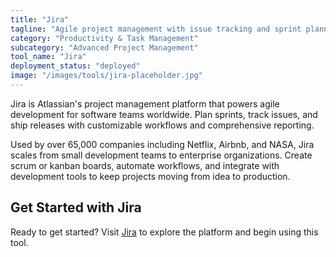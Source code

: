 ```yaml
---
title: "Jira"
tagline: "Agile project management with issue tracking and sprint planning"
category: "Productivity & Task Management"
subcategory: "Advanced Project Management"
tool_name: "Jira"
deployment_status: "deployed"
image: "/images/tools/jira-placeholder.jpg"
---
```

Jira is Atlassian's project management platform that powers agile development for software teams worldwide. Plan sprints, track issues, and ship releases with customizable workflows and comprehensive reporting.

Used by over 65,000 companies including Netflix, Airbnb, and NASA, Jira scales from small development teams to enterprise organizations. Create scrum or kanban boards, automate workflows, and integrate with development tools to keep projects moving from idea to production.

## Get Started with Jira

Ready to get started? Visit [Jira](https://www.atlassian.com/software/jira) to explore the platform and begin using this tool.